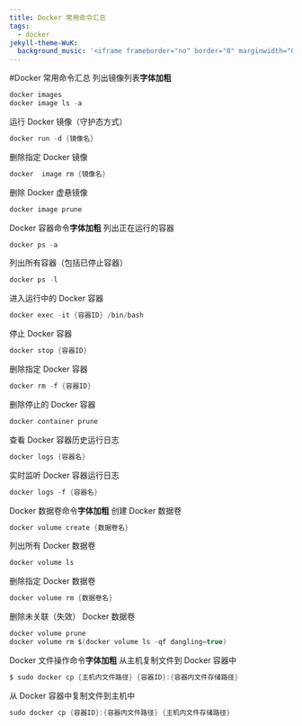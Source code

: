 ```yaml
---
title: Docker 常用命令汇总
tags:
  - docker
jekyll-theme-WuK:
  background_music: '<iframe frameborder="no" border="0" marginwidth="0" marginheight="0" width=100% height=86 src="//music.163.com/outchain/player?type=2&id=27876158&auto=0&height=66"></iframe>'
---
```


#Docker 常用命令汇总
列出镜像列表**字体加粗**
```c
docker images
docker image ls -a
```

运行 Docker 镜像（守护态方式）
```c
docker run -d {镜像名}
```

删除指定 Docker 镜像
```c
docker  image rm {镜像名}
```

删除 Docker 虚悬镜像
```c
docker image prune
```

Docker 容器命令**字体加粗**
列出正在运行的容器
```c
docker ps -a
```

列出所有容器（包括已停止容器）
```c
docker ps -l
```

进入运行中的 Docker 容器
```c
docker exec -it {容器ID} /bin/bash
```

停止 Docker 容器
```c
docker stop {容器ID}
```

删除指定 Docker 容器
```c
docker rm -f {容器ID}
```

删除停止的 Docker 容器
```c
docker container prune
```

查看 Docker 容器历史运行日志
```c
docker logs {容器名}
```

实时监听 Docker 容器运行日志
```c
docker logs -f {容器名}
```

Docker 数据卷命令**字体加粗**
创建 Docker 数据卷
```c
docker volume create {数据卷名}
```

列出所有 Docker 数据卷
```c
docker volume ls
```

删除指定 Docker 数据卷
```c
docker volume rm {数据卷名}
```

删除未关联（失效） Docker 数据卷
```c
docker volume prune
docker volume rm $(docker volume ls -qf dangling=true)
```

Docker 文件操作命令**字体加粗**
从主机复制文件到 Docker 容器中
```c
$ sudo docker cp {主机内文件路径} {容器ID}:{容器内文件存储路径}
```

从 Docker 容器中复制文件到主机中
```c
sudo docker cp {容器ID}:{容器内文件路径} {主机内文件存储路径}
```









